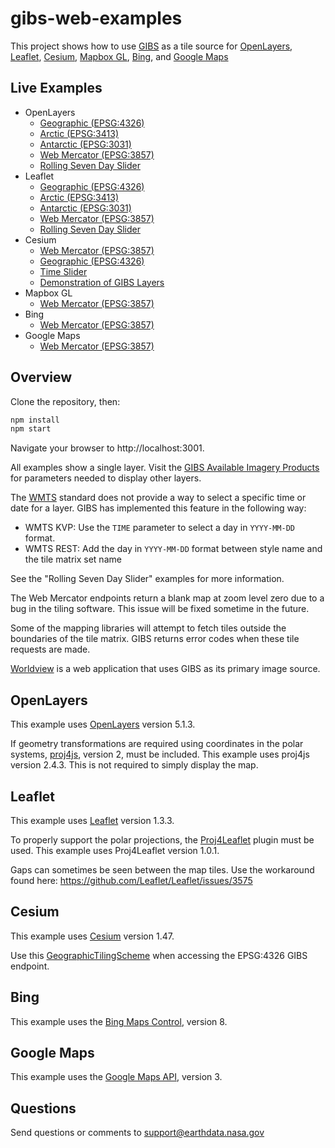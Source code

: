 # gibs-web-examples

This project shows how to use [GIBS](https://earthdata.nasa.gov/gibs) as a tile
source for
[OpenLayers](http://openlayers.org), [Leaflet](http://leafletjs.com), [Cesium](http://cesiumjs.org/), [Mapbox GL](https://www.mapbox.com/help/define-mapbox-gl/), [Bing](http://www.bing.com/maps/), and [Google Maps](https://maps.google.com)

## Live Examples

* OpenLayers
  * [Geographic (EPSG:4326)](https://nasa-gibs.github.io/gibs-web-examples/examples/openlayers/geographic-epsg4326.html)
  * [Arctic (EPSG:3413)](https://nasa-gibs.github.io/gibs-web-examples/examples/openlayers/arctic-epsg3413.html)
  * [Antarctic (EPSG:3031)](https://nasa-gibs.github.io/gibs-web-examples/examples/openlayers/antarctic-epsg3031.html)
  * [Web Mercator (EPSG:3857)](https://nasa-gibs.github.io/gibs-web-examples/examples/openlayers/webmercator-epsg3857.html)
  * [Rolling Seven Day Slider](https://nasa-gibs.github.io/gibs-web-examples/examples/openlayers/time.html)
* Leaflet
  * [Geographic (EPSG:4326)](https://nasa-gibs.github.io/gibs-web-examples/examples/leaflet/geographic-epsg4326.html)
  * [Arctic (EPSG:3413)](https://nasa-gibs.github.io/gibs-web-examples/examples/leaflet/arctic-epsg3413.html)
  * [Antarctic (EPSG:3031)](https://nasa-gibs.github.io/gibs-web-examples/examples/leaflet/antarctic-epsg3031.html)
  * [Web Mercator (EPSG:3857)](https://nasa-gibs.github.io/gibs-web-examples/examples/leaflet/webmercator-epsg3857.html)
  * [Rolling Seven Day Slider](https://nasa-gibs.github.io/gibs-web-examples/examples/leaflet/time.html)
* Cesium
  * [Web Mercator (EPSG:3857)](https://nasa-gibs.github.io/gibs-web-examples/examples/cesium/webmercator-epsg3857.html)
  * [Geographic (EPSG:4326)](https://nasa-gibs.github.io/gibs-web-examples/examples/cesium/geographic-epsg4326.html)
  * [Time Slider](https://nasa-gibs.github.io/gibs-web-examples/examples/cesium/time.html)
  * [Demonstration of GIBS Layers](https://nasa-gibs.github.io/gibs-web-examples/examples/cesium/gibs-layers)
* Mapbox GL
  * [Web Mercator (EPSG:3857)](https://nasa-gibs.github.io/gibs-web-examples/examples/mapbox-gl/webmercator-epsg3857.html)
* Bing
  * [Web Mercator (EPSG:3857)](https://nasa-gibs.github.io/gibs-web-examples/examples/bing/webmercator-epsg3857.html)
* Google Maps
  * [Web Mercator (EPSG:3857)](https://nasa-gibs.github.io/gibs-web-examples/examples/google/webmercator-epsg3857.html)

## Overview

Clone the repository, then:

```bash
npm install
npm start
```

Navigate your browser to http://localhost:3001.

All examples show a single layer. Visit the
[GIBS Available Imagery Products](https://wiki.earthdata.nasa.gov/display/GIBS/GIBS+Available+Imagery+Products)
for parameters needed to display other layers.

The [WMTS](http://www.opengeospatial.org/standards/wmts) standard does not
provide a way to select a specific time or date for a layer. GIBS has
implemented this feature in the following way:

* WMTS KVP: Use the `TIME` parameter to select a day in `YYYY-MM-DD` format.
* WMTS REST: Add the day in `YYYY-MM-DD` format between style name and the tile
matrix set name

See the "Rolling Seven Day Slider" examples for more information.

The Web Mercator endpoints return a blank map at zoom level zero due to a bug
in the tiling software. This issue will be fixed sometime in the future.

Some of the mapping libraries will attempt to fetch tiles outside the boundaries
of the tile matrix. GIBS returns error codes when these tile requests are
made.

[Worldview](https://github.com/nasa-gibs/worldview) is a web application that
uses GIBS as its primary image source.

## OpenLayers

This example uses [OpenLayers](http://openlayers.org/) version 5.1.3.

If geometry transformations are required using coordinates in the polar systems,
[proj4js](http://trac.osgeo.org/proj4js), version 2, must be included. This
example uses proj4js version 2.4.3. This is not required to simply display the map.

## Leaflet

This example uses [Leaflet](http://leafletjs.com) version 1.3.3.

To properly support the polar projections, the
[Proj4Leaflet](https://github.com/kartena/Proj4Leaflet) plugin must be
used. This example uses Proj4Leaflet version 1.0.1.

Gaps can sometimes be seen between the map tiles. Use the workaround found
here: https://github.com/Leaflet/Leaflet/issues/3575

## Cesium

This example uses [Cesium](http://cesiumjs.org/) version 1.47.

Use this
[GeographicTilingScheme](https://github.com/nasa-gibs/gibs-web-examples/blob/master/examples/cesium/gibs.js) when accessing the EPSG:4326 GIBS endpoint.

## Bing

This example uses the [Bing Maps Control](https://msdn.microsoft.com/en-us/library/mt712542.aspx), version 8.

## Google Maps

This example uses the [Google Maps API](https://developers.google.com/maps/documentation/javascript/tutorial), version 3.

## Questions

Send questions or comments to
[support@earthdata.nasa.gov](mailto:support@earthdata.nasa.gov)
